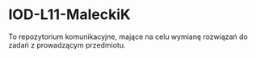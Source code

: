 # IOD-L11-MaleckiK

To repozytorium komunikacyjne, mające na celu wymianę rozwiązań do zadań z prowadzącym przedmiotu.
